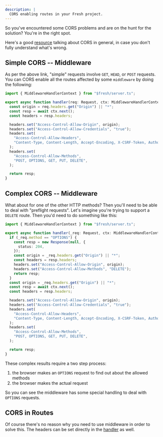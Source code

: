 ```yaml
---
description: |
  CORS enabling routes in your Fresh project.
---
```


So you've encountered some CORS problems and are on the hunt for the solution?
You're in the right spot.

Here's a good [resource](https://developer.mozilla.org/en-US/docs/Web/HTTP/CORS)
talking about CORS in general, in case you don't fully understand what's wrong.

## Simple CORS -- Middleware

As per the above link, "simple" requests involve `GET`, `HEAD`, or `POST`
requests. You can CORS enable all the routes affected by some `middleware` by
doing the following:

```ts routes/_middleware.ts
import { MiddlewareHandlerContext } from "$fresh/server.ts";

export async function handler(req: Request, ctx: MiddlewareHandlerContext) {
  const origin = req.headers.get("Origin") || "*";
  const resp = await ctx.next();
  const headers = resp.headers;

  headers.set("Access-Control-Allow-Origin", origin);
  headers.set("Access-Control-Allow-Credentials", "true");
  headers.set(
    "Access-Control-Allow-Headers",
    "Content-Type, Content-Length, Accept-Encoding, X-CSRF-Token, Authorization, accept, origin, Cache-Control, X-Requested-With",
  );
  headers.set(
    "Access-Control-Allow-Methods",
    "POST, OPTIONS, GET, PUT, DELETE",
  );

  return resp;
}
```

## Complex CORS -- Middleware

What about for one of the other HTTP methods? Then you'll need to be able to
deal with "preflight requests". Let's imagine you're trying to support a
`DELETE` route. Then you'd need to do something like this:

```ts routes/_middleware.ts
import { MiddlewareHandlerContext } from "$fresh/server.ts";

export async function handler(_req: Request, ctx: MiddlewareHandlerContext) {
  if (_req.method == "OPTIONS") {
    const resp = new Response(null, {
      status: 204,
    });
    const origin = _req.headers.get("Origin") || "*";
    const headers = resp.headers;
    headers.set("Access-Control-Allow-Origin", origin);
    headers.set("Access-Control-Allow-Methods", "DELETE");
    return resp;
  }
  const origin = _req.headers.get("Origin") || "*";
  const resp = await ctx.next();
  const headers = resp.headers;

  headers.set("Access-Control-Allow-Origin", origin);
  headers.set("Access-Control-Allow-Credentials", "true");
  headers.set(
    "Access-Control-Allow-Headers",
    "Content-Type, Content-Length, Accept-Encoding, X-CSRF-Token, Authorization, accept, origin, Cache-Control, X-Requested-With",
  );
  headers.set(
    "Access-Control-Allow-Methods",
    "POST, OPTIONS, GET, PUT, DELETE",
  );

  return resp;
}
```

These complex results require a two step process:

1. the browser makes an `OPTIONS` request to find out about the allowed methods
2. the browser makes the actual request

So you can see the middleware has some special handling to deal with `OPTIONS`
requests.

## CORS in Routes

Of course there's no reason why you need to use middleware in order to solve
this. The headers can be set directly in the
[handler](/docs/getting-started/custom-handlers) as well.
